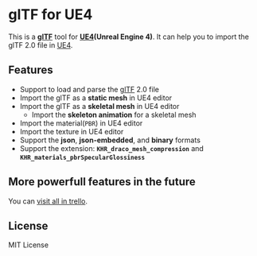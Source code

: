 # **glTF** for **UE4**

This is a **[glTF][glTF]** tool for **[UE4][UE4](Unreal Engine 4)**. It can help you to import the glTF 2.0 file in [UE4][UE4].

## Features

* Support to load and parse the [glTF][glTF] 2.0 file
* Import the glTF as a **static mesh** in UE4 editor
* Import the glTF as a **skeletal mesh** in UE4 editor
  * Import the **skeleton animation** for a skeletal mesh
* Import the material(`PBR`) in UE4 editor
* Import the texture in UE4 editor
* Support the **json**, **json-embedded**, and **binary** formats
* Support the extension: **`KHR_draco_mesh_compression`** and **`KHR_materials_pbrSpecularGlossiness`**

## More powerfull features in the future

You can [visit all in trello][Trello].

## License

MIT License

[glTF]: https://github.com/KhronosGroup/glTF "glTF"
[UE4]: https://unrealengine.com "Unreal Engine 4"
[Trello]: https://trello.com/b/omtMIw06 "Trello"
